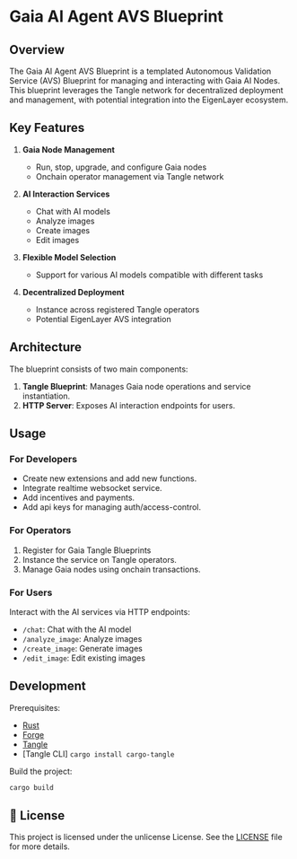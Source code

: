 # Gaia AI Agent AVS Blueprint

## Overview

The Gaia AI Agent AVS Blueprint is a templated Autonomous Validation Service (AVS) Blueprint for managing and interacting with Gaia AI Nodes. This blueprint leverages the Tangle network for decentralized deployment and management, with potential integration into the EigenLayer ecosystem.

## Key Features

1. **Gaia Node Management**
   - Run, stop, upgrade, and configure Gaia nodes
   - Onchain operator management via Tangle network

2. **AI Interaction Services**
   - Chat with AI models
   - Analyze images
   - Create images
   - Edit images

3. **Flexible Model Selection**
   - Support for various AI models compatible with different tasks

4. **Decentralized Deployment**
   - Instance across registered Tangle operators
   - Potential EigenLayer AVS integration

## Architecture

The blueprint consists of two main components:

1. **Tangle Blueprint**: Manages Gaia node operations and service instantiation.
2. **HTTP Server**: Exposes AI interaction endpoints for users.

## Usage

### For Developers

- Create new extensions and add new functions.
- Integrate realtime websocket service.
- Add incentives and payments.
- Add api keys for managing auth/access-control.

### For Operators

1. Register for Gaia Tangle Blueprints
2. Instance the service on Tangle operators.
3. Manage Gaia nodes using onchain transactions.

### For Users

Interact with the AI services via HTTP endpoints:
- `/chat`: Chat with the AI model
- `/analyze_image`: Analyze images
- `/create_image`: Generate images
- `/edit_image`: Edit existing images

## Development

Prerequisites:
- [Rust](https://www.rust-lang.org/tools/install)
- [Forge](https://getfoundry.sh)
- [Tangle](https://github.com/tangle-network/tangle?tab=readme-ov-file#-getting-started-)
- [Tangle CLI] `cargo install cargo-tangle`

Build the project:
```bash
cargo build
```

## 📜 License

This project is licensed under the unlicense License. See the [LICENSE](./LICENSE) file for more details.